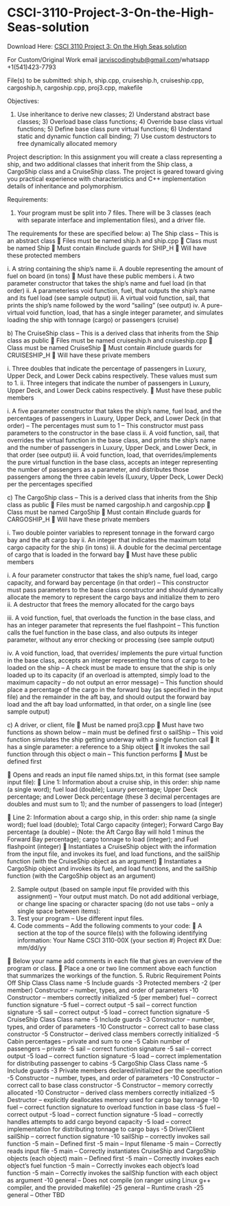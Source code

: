# CSCI-3110-Project-3-On-the-High-Seas-solution

Download Here: [CSCI 3110 Project 3: On the High Seas solution](https://jarviscodinghub.com/assignment/project-3-on-the-high-seas-solution/)

For Custom/Original Work email jarviscodinghub@gmail.com/whatsapp +1(541)423-7793

File(s) to be submitted: ship.h, ship.cpp,
cruiseship.h, cruiseship.cpp, cargoship.h,
cargoship.cpp, proj3.cpp, makefile

Objectives:
1) Use inheritance to derive new classes; 2) Understand abstract base classes; 3) Overload base class
functions; 4) Override base class virtual functions; 5) Define base class pure virtual functions; 6) Understand
static and dynamic function call binding; 7) Use custom destructors to free dynamically allocated memory

Project description:
In this assignment you will create a class representing a ship, and two additional classes that inherit from the Ship class,
a CargoShip class and a CruiseShip class. The project is geared toward giving you practical experience with
characteristics and C++ implementation details of inheritance and polymorphism.

Requirements:
1. Your program must be split into 7 files. There will be 3 classes (each with separate interface and implementation
files), and a driver file.

The requirements for these are specified below:
a) The Ship class – This is an abstract class
 Files must be named ship.h and ship.cpp
 Class must be named Ship
 Must contain #include guards for SHIP_H
 Will have these protected members

i. A string containing the ship’s name
ii. A double representing the amount of fuel on board (in tons)
 Must have these public members
i. A two parameter constructor that takes the ship’s name and fuel load (in that order)
ii. A parameterless void function, fuel, that outputs the ship’s name and its fuel load (see sample output)
iii. A virtual void function, sail, that prints the ship’s name followed by the word “sailing” (see output)
iv. A pure-virtual void function, load, that has a single integer parameter, and simulates loading the ship
with tonnage (cargo) or passengers (cruise)

b) The CruiseShip class – This is a derived class that inherits from the Ship class as public
 Files must be named cruiseship.h and cruiseship.cpp
 Class must be named CruiseShip
 Must contain #include guards for CRUISESHIP_H
 Will have these private members

i. Three doubles that indicate the percentage of passengers in Luxury, Upper Deck, and Lower Deck
cabins respectively. These values must sum to 1.
ii. Three integers that indicate the number of passengers in Luxury, Upper Deck, and Lower Deck cabins
respectively.
 Must have these public members

i. A five parameter constructor that takes the ship’s name, fuel load, and the percentages of passengers
in Luxury, Upper Deck, and Lower Deck (in that order) – The percentages must sum to 1 – This
constructor must pass parameters to the constructor in the base class
ii. A void function, sail, that overrides the virtual function in the base class, and prints the ship’s name
and the number of passengers in Luxury, Upper Deck, and Lower Deck, in that order (see output)
iii. A void function, load, that overrides/implements the pure virtual function in the base class, accepts
an integer representing the number of passengers as a parameter, and distributes those passengers
among the three cabin levels (Luxury, Upper Deck, Lower Deck) per the percentages specified

c) The CargoShip class – This is a derived class that inherits from the Ship class as public
 Files must be named cargoship.h and cargoship.cpp
 Class must be named CargoShip
 Must contain #include guards for CARGOSHIP_H
 Will have these private members

i. Two double pointer variables to represent tonnage in the forward cargo bay and the aft cargo bay
ii. An integer that indicates the maximum total cargo capacity for the ship (in tons)
iii. A double for the decimal percentage of cargo that is loaded in the forward bay
 Must have these public members

i. A four parameter constructor that takes the ship’s name, fuel load, cargo capacity, and forward bay
percentage (in that order) – This constructor must pass parameters to the base class constructor and
should dynamically allocate the memory to represent the cargo bays and initialize them to zero
ii. A destructor that frees the memory allocated for the cargo bays

iii. A void function, fuel, that overloads the function in the base class, and has an integer parameter that
represents the fuel flashpoint – This function calls the fuel function in the base class, and also outputs
its integer parameter, without any error checking or processing (see sample output)

iv. A void function, load, that overrides/ implements the pure virtual function in the base class, accepts
an integer representing the tons of cargo to be loaded on the ship – A check must be made to ensure
that the ship is only loaded up to its capacity (if an overload is attempted, simply load to the maximum
capacity – do not output an error message) – This function should place a percentage of the cargo in
the forward bay (as specified in the input file) and the remainder in the aft bay, and should output the
forward bay load and the aft bay load unformatted, in that order, on a single line (see sample output)

c) A driver, or client, file
 Must be named proj3.cpp
 Must have two functions as shown below – main must be defined first
o sailShip – This void function simulates the ship getting underway with a single function call
 It has a single parameter: a reference to a Ship object
 It invokes the sail function through this object
o main – This function performs
 Must be defined first

 Opens and reads an input file named ships.txt, in this format (see sample input file):
 Line 1: Information about a cruise ship, in this order: ship name (a single word); fuel
load (double); Luxury percentage; Upper Deck percentage; and Lower Deck
percentage (these 3 decimal percentages are doubles and must sum to 1); and the
number of passengers to load (integer)

 Line 2: Information about a cargo ship, in this order: ship name (a single word); fuel
load (double); Total Cargo capacity (integer); Forward Cargo Bay percentage (a
double) – (Note: the Aft Cargo Bay will hold 1 minus the Forward Bay percentage);
cargo tonnage to load (integer); and Fuel flashpoint (integer)
 Instantiates a CruiseShip object with the information from the input file, and invokes its fuel,
and load functions, and the sailShip function (with the CruiseShip object as an argument)
 Instantiates a CargoShip object and invokes its fuel, and load functions, and the sailShip
function (with the CargoShip object as an argument)

2. Sample output (based on sample input file provided with this assignment) – Your output must match. Do not add
additional verbiage, or change line spacing or character spacing (do not use tabs – only a single space between items):
3. Test your program – Use different input files.
4. Code comments – Add the following comments to your code:
 A section at the top of the source file(s) with the following identifying information:
Your Name
CSCI 3110-00X (your section #)
Project #X
Due: mm/dd/yy

 Below your name add comments in each file that gives an overview of the program or class.
 Place a one or two line comment above each function that summarizes the workings of the function.
5. Rubric
Requirement Points Off
Ship Class
Class name -5
Include guards -3
Protected members -2 (per member)
Constructor – number, types, and order of parameters -10
Constructor – members correctly initialized -5 (per member)
fuel – correct function signature -5
fuel – correct output -5
sail – correct function signature -5
sail – correct output -5
load – correct function signature -5
CruiseShip Class
Class name -5
Include guards -3
Constructor – number, types, and order of parameters -10
Constructor – correct call to base class constructor -5
Constructor – derived class members correctly initialized -5
Cabin percentages – private and sum to one -5
Cabin number of passengers – private -5
sail – correct function signature -5
sail – correct output -5
load – correct function signature -5
load – correct implementation for distributing passenger to cabins -5
CargoShip Class
Class name -5
Include guards -3
Private members declared/initialized per the specification -5
Constructor – number, types, and order of parameters -10
Constructor – correct call to base class constructor -5
Constructor – memory correctly allocated -10
Constructor – derived class members correctly initialized -5
Destructor – explicitly deallocates memory used for cargo bay tonnage -10
fuel – correct function signature to overload function in base class -5
fuel – correct output -5
load – correct function signature -5
load – correctly handles attempts to add cargo beyond capacity -5
load – correct implementation for distributing tonnage to cargo bays -5
Driver/Client
sailShip – correct function signature -10
sailShip – correctly invokes sail function -5
main – Defined first -5
main – Input filename -5
main – Correctly reads input file -5
main – Correctly instantiates CruiseShip and CargoShip objects (each object)
main – Defined first -5
main – Correctly invokes each object’s fuel function -5
main – Correctly invokes each object’s load function -5
main – Correctly invokes the sailShip function with each object as argument -10
general – Does not compile (on ranger using Linux g++ compiler, and the provided makefile) -25
general – Runtime crash -25
general – Other TBD
